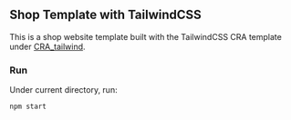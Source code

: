 ## Shop Template with TailwindCSS

This is a shop website template built with the TailwindCSS CRA template under [CRA_tailwind](../CRA_tailwind).

### Run
Under current directory, run:

```npm start```